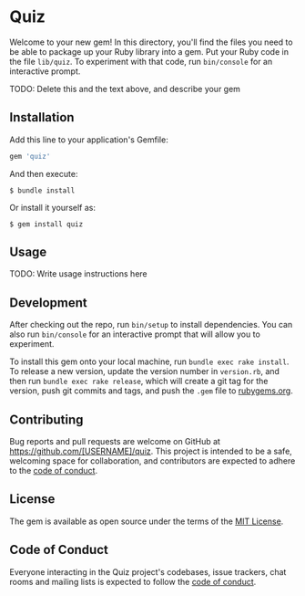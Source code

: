 # Quiz

Welcome to your new gem! In this directory, you'll find the files you need to be able to package up your Ruby library into a gem. Put your Ruby code in the file `lib/quiz`. To experiment with that code, run `bin/console` for an interactive prompt.

TODO: Delete this and the text above, and describe your gem

## Installation

Add this line to your application's Gemfile:

```ruby
gem 'quiz'
```

And then execute:

    $ bundle install

Or install it yourself as:

    $ gem install quiz

## Usage

TODO: Write usage instructions here

## Development

After checking out the repo, run `bin/setup` to install dependencies. You can also run `bin/console` for an interactive prompt that will allow you to experiment.

To install this gem onto your local machine, run `bundle exec rake install`. To release a new version, update the version number in `version.rb`, and then run `bundle exec rake release`, which will create a git tag for the version, push git commits and tags, and push the `.gem` file to [rubygems.org](https://rubygems.org).

## Contributing

Bug reports and pull requests are welcome on GitHub at https://github.com/[USERNAME]/quiz. This project is intended to be a safe, welcoming space for collaboration, and contributors are expected to adhere to the [code of conduct](https://github.com/[USERNAME]/quiz/blob/master/CODE_OF_CONDUCT.md).


## License

The gem is available as open source under the terms of the [MIT License](https://opensource.org/licenses/MIT).

## Code of Conduct

Everyone interacting in the Quiz project's codebases, issue trackers, chat rooms and mailing lists is expected to follow the [code of conduct](https://github.com/[USERNAME]/quiz/blob/master/CODE_OF_CONDUCT.md).
